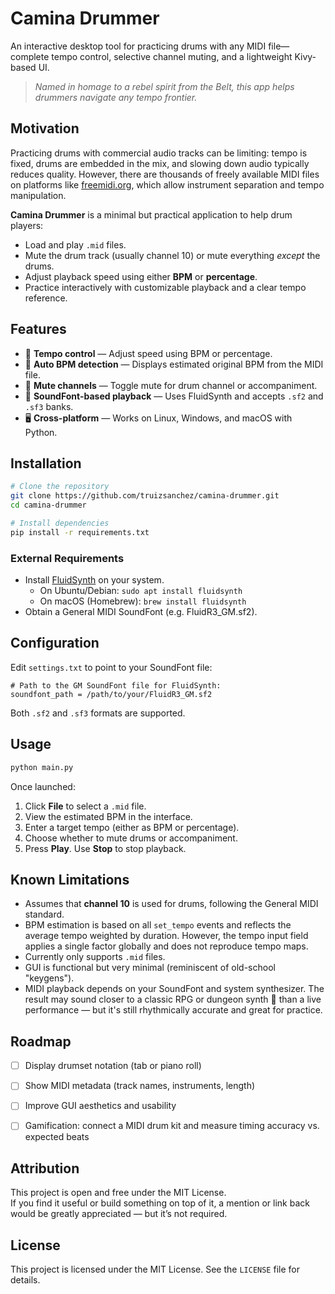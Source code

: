 # Camina Drummer

An interactive desktop tool for practicing drums with any MIDI file—complete tempo control, selective channel muting, and a lightweight Kivy-based UI.

> *Named in homage to a rebel spirit from the Belt, this app helps drummers navigate any tempo frontier.*

## Motivation

Practicing drums with commercial audio tracks can be limiting: tempo is fixed, drums are embedded in the mix, and slowing down audio typically reduces quality. However, there are thousands of freely available MIDI files on platforms like [freemidi.org](https://freemidi.org/), which allow instrument separation and tempo manipulation.

**Camina Drummer** is a minimal but practical application to help drum players:

- Load and play `.mid` files.
- Mute the drum track (usually channel 10) or mute everything *except* the drums.
- Adjust playback speed using either **BPM** or **percentage**.
- Practice interactively with customizable playback and a clear tempo reference.

## Features

- 🎵 **Tempo control** — Adjust speed using BPM or percentage.
- 🧠 **Auto BPM detection** — Displays estimated original BPM from the MIDI file.
- 🥁 **Mute channels** — Toggle mute for drum channel or accompaniment.
- 🎹 **SoundFont-based playback** — Uses FluidSynth and accepts `.sf2` and `.sf3` banks.
- 🖥️ **Cross-platform** — Works on Linux, Windows, and macOS with Python.

## Installation

```bash
# Clone the repository
git clone https://github.com/truizsanchez/camina-drummer.git
cd camina-drummer

# Install dependencies
pip install -r requirements.txt
```

### External Requirements

- Install [FluidSynth](https://www.fluidsynth.org/) on your system.
  - On Ubuntu/Debian: `sudo apt install fluidsynth`
  - On macOS (Homebrew): `brew install fluidsynth`
- Obtain a General MIDI SoundFont (e.g. FluidR3_GM.sf2).

## Configuration

Edit `settings.txt` to point to your SoundFont file:

```
# Path to the GM SoundFont file for FluidSynth:
soundfont_path = /path/to/your/FluidR3_GM.sf2
```

Both `.sf2` and `.sf3` formats are supported.

## Usage

```bash
python main.py
```

Once launched:

1. Click **File** to select a `.mid` file.
2. View the estimated BPM in the interface.
3. Enter a target tempo (either as BPM or percentage).
4. Choose whether to mute drums or accompaniment.
5. Press **Play**. Use **Stop** to stop playback.

## Known Limitations

- Assumes that **channel 10** is used for drums, following the General MIDI standard.
- BPM estimation is based on all `set_tempo` events and reflects the average tempo weighted by duration. However, the tempo input field applies a single factor globally and does not reproduce tempo maps.
- Currently only supports `.mid` files.
- GUI is functional but very minimal (reminiscent of old-school "keygens").
- MIDI playback depends on your SoundFont and system synthesizer. The result may sound closer to a classic RPG or dungeon synth 🐉 than a live performance — but it's still rhythmically accurate and great for practice.

## Roadmap

- [ ] Display drumset notation (tab or piano roll)
- [ ] Show MIDI metadata (track names, instruments, length)
- [ ] Improve GUI aesthetics and usability
- [ ] Gamification: connect a MIDI drum kit and measure timing accuracy vs. expected beats


## Attribution

This project is open and free under the MIT License.  
If you find it useful or build something on top of it, a mention or link back would be greatly appreciated — but it’s not required.

## License

This project is licensed under the MIT License. See the `LICENSE` file for details.